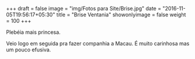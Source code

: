 +++
draft = false
image = "img/Fotos para Site/Brise.jpg"
date = "2016-11-05T19:56:17+05:30"
title = "Brise Ventania"
showonlyimage = false
weight = 100
+++


<!--more-->
Plebéia mais princesa.

Veio logo em seguida pra fazer companhia a Macau. É muito carinhosa mas um pouco efusiva.
